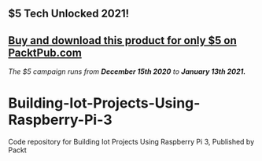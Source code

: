 ## $5 Tech Unlocked 2021!
[Buy and download this product for only $5 on PacktPub.com](https://www.packtpub.com/)
-----
*The $5 campaign         runs from __December 15th 2020__ to __January 13th 2021.__*

# Building-Iot-Projects-Using-Raspberry-Pi-3
Code repository for Building Iot Projects Using Raspberry Pi 3, Published by Packt
